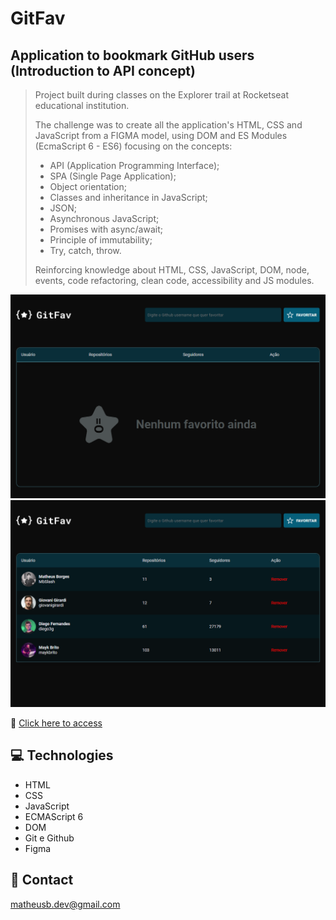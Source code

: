 # GitFav

## Application to bookmark GitHub users (Introduction to API concept)

> Project built during classes on the Explorer trail at Rocketseat educational institution.
> 
> The challenge was to create all the application's HTML, CSS and JavaScript from a FIGMA model, using DOM and ES Modules (EcmaScript 6 - ES6) focusing on the concepts:
>
> - API (Application Programming Interface);
> - SPA (Single Page Application);
> - Object orientation;
> - Classes and inheritance in JavaScript;
> - JSON;
> - Asynchronous JavaScript;
> - Promises with async/await;
> - Principle of immutability;
> - Try, catch, throw.
>
> Reinforcing knowledge about HTML, CSS, JavaScript, DOM, node, events, code refactoring, clean code, accessibility and JS modules.

![preview_1](./.github/preview_1.png)
![preview_2](./.github/preview_2.png)

🔗 [Click here to access](https://matheusborgesdev.github.io/GitFav-Bookmark-GitHub-users)

## 💻 Technologies

- HTML
- CSS
- JavaScript
- ECMAScript 6
- DOM
- Git e Github
- Figma

## 📧 Contact

matheusb.dev@gmail.com
